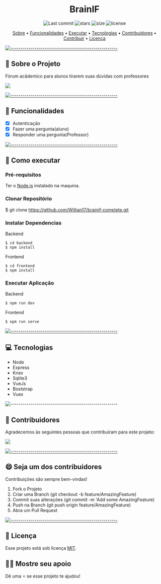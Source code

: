 <h1 align="center"> BrainIF </h1>

  <p align="center">
    <img alt="Last commit" src="https://img.shields.io/github/last-commit/Willian17/brainif-complete">
    <img alt="stars" src="https://img.shields.io/github/stars/Willian17/brainif-complete?logo=github">
    <img alt="size" src="https://img.shields.io/github/repo-size/Willian17/brainif-complete">
    <img alt="license" src="https://img.shields.io/github/license/Willian17/brainif-complete">
  </p>
  
  <p align="center">
    <a href="#sobre">Sobre</a> •
    <a href="#funcionalidades">Funcionalidades</a> •
    <a href="#executar">Executar</a> •
    <a href="#tecnologias">Tecnologias</a> •
    <a href="#contribuidores">Contribuidores</a> •
    <a href="#contribuir">Contribuir</a> •
    <a href="#licenca">Licença</a>
  </p>
  
  [![-----------------------------------------------------](https://raw.githubusercontent.com/andreasbm/readme/master/assets/lines/colored.png)](#sobre-o-projeto)

  ## :pushpin: Sobre o Projeto <a name="sobre"></a>
  <div>
  <p>Fórum acâdemico para alunos tirarem suas dúvidas com professores</p>
  <img src="https://user-images.githubusercontent.com/53010824/83476850-2014a780-a468-11ea-9182-68846b6dae51.gif">
  </div>
  
  [![-----------------------------------------------------](https://raw.githubusercontent.com/andreasbm/readme/master/assets/lines/colored.png)](#funcionalidades)

  ## :rocket: Funcionalidades <a name="funcionalidades"></a>

  - [x] Autenticação
 - [x] Fazer uma pergunta(aluno)
 - [x] Responder uma pergunta(Professor)
  
  [![-----------------------------------------------------](https://raw.githubusercontent.com/andreasbm/readme/master/assets/lines/colored.png)](#executar)

  ## :construction_worker: Como executar <a name="executar"></a>

  ### Pré-requisitos
  Ter o <a href="https://nodejs.org/en/">Node.js</a> instalado na maquina.
  
  ### Clonar Repositório
  $ git clone https://github.com/Willian17/brainif-complete.git
  
  ### Instalar Dependencias
  Backend
  ```
  $ cd backend
  $ npm install
  ```
  Frontend
  ```
  $ cd frontend
  $ npm install
  ```
  ### Executar Aplicação
  Backend
  ```
  $ npm run dev
  ```
  Frontend
  ```
  $ npm run serve
  ```

  

[![-----------------------------------------------------](https://raw.githubusercontent.com/andreasbm/readme/master/assets/lines/colored.png)](##tecnologias)

## :computer: Tecnologias <a name="tecnologias"></a>
<ul>
<li>Node</li>
<li>Express</li>
<li>Knex</li>
<li>Sqlite3</li>
<li>VueJs</li>
<li>Boststrap</li>
<li>Vuex</li>
</ul>

![-----------------------------------------------------](https://raw.githubusercontent.com/andreasbm/readme/master/assets/lines/colored.png)

## 🤝 Contribuidores <a name="contribuidores"></a>

Agradecemos às seguintes pessoas que contribuíram para este projeto:

<a href = "https://github.com/Willian17/brainif-complete/graphs/contributors">
  <img src = "https://contrib.rocks/image?repo=Willian17/brainif-complete"/>
</a>


[![-----------------------------------------------------](https://raw.githubusercontent.com/andreasbm/readme/master/assets/lines/colored.png)](#contribuidores)

## 😄 Seja um dos contribuidores<br> <a name="contribuir"></a>

Contribuições são sempre bem-vindas!

1. Fork o Projeto
2. Criar uma Branch (git checkout -b feature/AmazingFeature)
3. Commit suas alterações (git commit -m 'Add some AmazingFeature)
4. Push na Branch (git push origin feature/AmazingFeature)
5. Abra um Pull Request


[![-----------------------------------------------------](https://raw.githubusercontent.com/andreasbm/readme/master/assets/lines/colored.png)](#licensa)

## 📝 Licença <a name="licenca"></a>

Esse projeto está sob licença [MIT](LICENSE).

## :man_astronaut: Mostre seu apoio 

Dê uma ⭐️ se esse projeto te ajudou!
